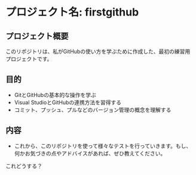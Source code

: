 # プロジェクト名: firstgithub
## プロジェクト概要
このリポジトリは、私がGitHubの使い方を学ぶために作成した、最初の練習用プロジェクトです。

## 目的
- GitとGitHubの基本的な操作を学ぶ
- Visual StudioとGitHubの連携方法を習得する
- コミット、プッシュ、プルなどのバージョン管理の概念を理解する

## 内容
- これから、このリポジトリを使って様々なテストを行っていきます。もし、何かお気づきの点やアドバイスがあれば、ぜひ教えてください。

これどうする？
